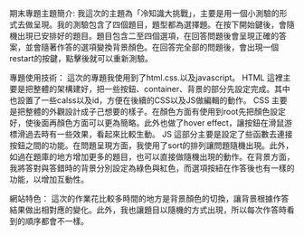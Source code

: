 期末專題主題簡介:
我這次的主題為「冷知識大挑戰」，主要是用一個小測驗的形式去做呈現。我的測驗包含了四個題目，題型都為選擇題。在按下開始鍵後，會隨機出現已安排好的題目。題目包含二至四個選項，在回答問題後會呈現正確的答案，並會隨著作答的選項變換背景顏色。在回答完全部的問題後，會出現一個restart的按鍵，點擊後就可以重新測驗。

專題使用技術：
這次的專題我使用到了html.css.以及javascript。
HTML
這裡主要是把整體的架構建好，把一些按鈕、container、背景的部分先設定完成。其中也設置了一些calss以及id，方便在後續的CSS以及JS做編輯的動作。
CSS
主要是把整體的外觀設計成子己想要的樣子。在顏色方面有使用到root先把顏色設定好，使後面再顏色方面可以更為簡略。此外也做了hover effect，讓按鈕在滑鼠游標滑過去時有一些效果，看起來比較生動。
JS
這部分主要是設定了些函數去連接按鈕之間的功能。在問題呈現方面，我使用了sort的排列讓問題隨機出現。此外，如過在題庫的地方增加更多的題目，也可以直接做隨機出現的動作。在背景方面，我將答對與答錯時的背景分別設定為綠色與紅色，而選項按紐在作答後也有一樣的功能，以增加互動性。

網站特色：
這次的作業花比較多時間的地方是背景顏色的切換，讓背景根據作答結果做出相對應的變化。此外，我也讓題目以隨機的方式出現，所以每次作答時看到的順序都會不一樣。